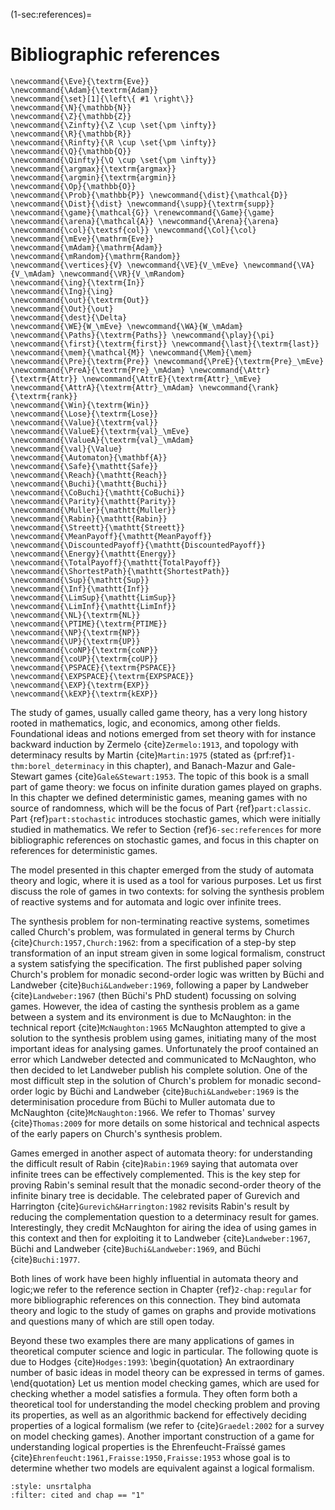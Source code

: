 (1-sec:references)=
# Bibliographic references

```{math}
\newcommand{\Eve}{\textrm{Eve}}
\newcommand{\Adam}{\textrm{Adam}}
\newcommand{\set}[1]{\left\{ #1 \right\}}
\newcommand{\N}{\mathbb{N}}
\newcommand{\Z}{\mathbb{Z}}
\newcommand{\Zinfty}{\Z \cup \set{\pm \infty}}
\newcommand{\R}{\mathbb{R}}
\newcommand{\Rinfty}{\R \cup \set{\pm \infty}}
\newcommand{\Q}{\mathbb{Q}}
\newcommand{\Qinfty}{\Q \cup \set{\pm \infty}}
\newcommand{\argmax}{\textrm{argmax}}
\newcommand{\argmin}{\textrm{argmin}}
\newcommand{\Op}{\mathbb{O}}
\newcommand{\Prob}{\mathbb{P}} \newcommand{\dist}{\mathcal{D}} \newcommand{\Dist}{\dist} \newcommand{\supp}{\textrm{supp}} 
\newcommand{\game}{\mathcal{G}} \renewcommand{\Game}{\game} \newcommand{\arena}{\mathcal{A}} \newcommand{\Arena}{\arena} 
\newcommand{\col}{\textsf{col}} \newcommand{\Col}{\col} 
\newcommand{\mEve}{\mathrm{Eve}}
\newcommand{\mAdam}{\mathrm{Adam}}
\newcommand{\mRandom}{\mathrm{Random}}
\newcommand{\vertices}{V} \newcommand{\VE}{V_\mEve} \newcommand{\VA}{V_\mAdam} \newcommand{\VR}{V_\mRandom} 
\newcommand{\ing}{\textrm{In}}
\newcommand{\Ing}{\ing}
\newcommand{\out}{\textrm{Out}}
\newcommand{\Out}{\out}
\newcommand{\dest}{\Delta} 
\newcommand{\WE}{W_\mEve} \newcommand{\WA}{W_\mAdam} 
\newcommand{\Paths}{\textrm{Paths}} \newcommand{\play}{\pi} \newcommand{\first}{\textrm{first}} \newcommand{\last}{\textrm{last}} 
\newcommand{\mem}{\mathcal{M}} \newcommand{\Mem}{\mem} 
\newcommand{\Pre}{\textrm{Pre}} \newcommand{\PreE}{\textrm{Pre}_\mEve} \newcommand{\PreA}{\textrm{Pre}_\mAdam} \newcommand{\Attr}{\textrm{Attr}} \newcommand{\AttrE}{\textrm{Attr}_\mEve} \newcommand{\AttrA}{\textrm{Attr}_\mAdam} \newcommand{\rank}{\textrm{rank}}
\newcommand{\Win}{\textrm{Win}} 
\newcommand{\Lose}{\textrm{Lose}} 
\newcommand{\Value}{\textrm{val}} 
\newcommand{\ValueE}{\textrm{val}_\mEve} 
\newcommand{\ValueA}{\textrm{val}_\mAdam}
\newcommand{\val}{\Value} 
\newcommand{\Automaton}{\mathbf{A}} 
\newcommand{\Safe}{\mathtt{Safe}}
\newcommand{\Reach}{\mathtt{Reach}} 
\newcommand{\Buchi}{\mathtt{Buchi}} 
\newcommand{\CoBuchi}{\mathtt{CoBuchi}} 
\newcommand{\Parity}{\mathtt{Parity}} 
\newcommand{\Muller}{\mathtt{Muller}} 
\newcommand{\Rabin}{\mathtt{Rabin}} 
\newcommand{\Streett}{\mathtt{Streett}} 
\newcommand{\MeanPayoff}{\mathtt{MeanPayoff}} 
\newcommand{\DiscountedPayoff}{\mathtt{DiscountedPayoff}}
\newcommand{\Energy}{\mathtt{Energy}}
\newcommand{\TotalPayoff}{\mathtt{TotalPayoff}}
\newcommand{\ShortestPath}{\mathtt{ShortestPath}}
\newcommand{\Sup}{\mathtt{Sup}}
\newcommand{\Inf}{\mathtt{Inf}}
\newcommand{\LimSup}{\mathtt{LimSup}}
\newcommand{\LimInf}{\mathtt{LimInf}}
\newcommand{\NL}{\textrm{NL}}
\newcommand{\PTIME}{\textrm{PTIME}}
\newcommand{\NP}{\textrm{NP}}
\newcommand{\UP}{\textrm{UP}}
\newcommand{\coNP}{\textrm{coNP}}
\newcommand{\coUP}{\textrm{coUP}}
\newcommand{\PSPACE}{\textrm{PSPACE}}
\newcommand{\EXPSPACE}{\textrm{EXPSPACE}}
\newcommand{\EXP}{\textrm{EXP}}
\newcommand{\kEXP}{\textrm{kEXP}}
```
The study of games, usually called game theory, has a very long history rooted in mathematics, logic, and economics, among other fields.
Foundational ideas and notions emerged from set theory with for instance backward induction by Zermelo {cite}`Zermelo:1913`, 
and topology with determinacy results by Martin {cite}`Martin:1975` (stated as  {prf:ref}`1-thm:borel_determinacy` in this chapter),
and Banach-Mazur and Gale-Stewart games {cite}`Gale&Stewart:1953`.
The topic of this book is a small part of game theory: we focus on infinite duration games played on graphs.
In this chapter we defined deterministic games, meaning games with no source of randomness, which will be the focus of Part {ref}`part:classic`.
Part {ref}`part:stochastic` introduces stochastic games, which were initially studied in mathematics.
We refer to Section {ref}`6-sec:references` for more bibliographic references on stochastic games,
and focus in this chapter on references for deterministic games.

The model presented in this chapter emerged from the study of automata theory and logic, where it is used as a tool for various purposes.
Let us first discuss the role of games in two contexts: 
for solving the synthesis problem of reactive systems and for automata and logic over infinite trees.


The synthesis problem for non-terminating reactive systems, sometimes called Church's problem, 
was formulated in general terms by Church {cite}`Church:1957,Church:1962`:
from a specification of a step-by step transformation of an input stream given in some logical formalism, 
construct a system satisfying the specification.
The first published paper solving Church's problem for monadic second-order logic was written by B&uuml;chi and Landweber {cite}`Buchi&Landweber:1969`, following a paper by Landweber {cite}`Landweber:1967` (then B&uuml;chi's PhD student) focussing on solving games.
However, the idea of casting the synthesis problem as a game between a system and its environment is due to McNaughton:
in the technical report {cite}`McNaughton:1965` McNaughton attempted to give a solution to the synthesis problem using games, initiating many of the most important ideas for analysing games. 
Unfortunately the proof contained an error which Landweber detected and communicated to McNaughton,
who then decided to let Landweber publish his complete solution.
One of the most difficult step in the solution of Church's problem for monadic second-order logic by B&uuml;chi and Landweber {cite}`Buchi&Landweber:1969` is the determinisation procedure from B&uuml;chi to Muller automata due to McNaughton {cite}`McNaughton:1966`.
We refer to Thomas' survey {cite}`Thomas:2009` for more details on some historical and technical aspects of the early papers on Church's synthesis problem.


Games emerged in another aspect of automata theory: for understanding the difficult result of Rabin {cite}`Rabin:1969` saying that automata over infinite trees can be effectively complemented. 
This is the key step for proving Rabin's seminal result that the monadic second-order theory of the infinite binary tree is decidable.
The celebrated paper of Gurevich and Harrington {cite}`Gurevich&Harrington:1982` revisits Rabin's result by reducing the complementation question to a determinacy result for games. Interestingly, they credit McNaughton for airing the idea of using games in this context and then for exploiting it to Landweber {cite}`Landweber:1967`, B&uuml;chi and Landweber {cite}`Buchi&Landweber:1969`, and B&uuml;chi {cite}`Buchi:1977`.


Both lines of work have been highly influential in automata theory and logic;we refer to the reference section in Chapter {ref}`2-chap:regular` for more bibliographic references on this connection.
They bind automata theory and logic to the study of games on graphs and provide motivations and questions many of which are still open today.


Beyond these two examples there are many applications of games in theoretical computer science and logic in particular.
The following quote is due to Hodges {cite}`Hodges:1993`:
\begin{quotation}
An extraordinary number of basic ideas in model theory can be expressed in terms of games.
\end{quotation}
Let us mention model checking games, which are used for checking whether a model satisfies a formula.
They often form both a theoretical tool for understanding the model checking problem and proving its properties, as well as an algorithmic backend for effectively deciding properties of a logical formalism (we refer to {cite}`Graedel:2002` for a survey on model checking games).
Another important construction of a game for understanding logical properties is the Ehrenfeucht-Fra&iuml;ss&eacute; games {cite}`Ehrenfeucht:1961,Fraisse:1950,Fraisse:1953` whose goal is to determine whether two models are equivalent against a logical formalism.



```{bibliography}
:style: unsrtalpha
:filter: cited and chap == "1"
```
